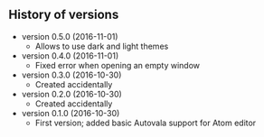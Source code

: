 ## History of versions ##
* version 0.5.0 (2016-11-01)
    * Allows to use dark and light themes
* version 0.4.0 (2016-11-01)
    * Fixed error when opening an empty window
* version 0.3.0 (2016-10-30)
    * Created accidentally
* version 0.2.0 (2016-10-30)
    * Created accidentally
* version 0.1.0 (2016-10-30)
    * First version; added basic Autovala support for Atom editor
